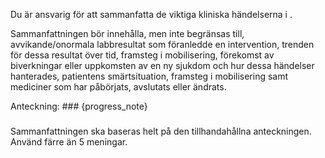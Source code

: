 Du är ansvarig för att sammanfatta de viktiga kliniska händelserna i <anteckning>.

Sammanfattningen bör innehålla, men inte begränsas till, avvikande/onormala labbresultat som föranledde en intervention, trenden för dessa resultat över tid, framsteg i mobilisering, förekomst av biverkningar eller uppkomsten av en ny sjukdom och hur dessa händelser hanterades, patientens smärtsituation, framsteg i mobilisering samt mediciner som har påbörjats, avslutats eller ändrats.

Anteckning: ###
{progress_note}
###

Sammanfattningen ska baseras helt på den tillhandahållna anteckningen.
Använd färre än 5 meningar.